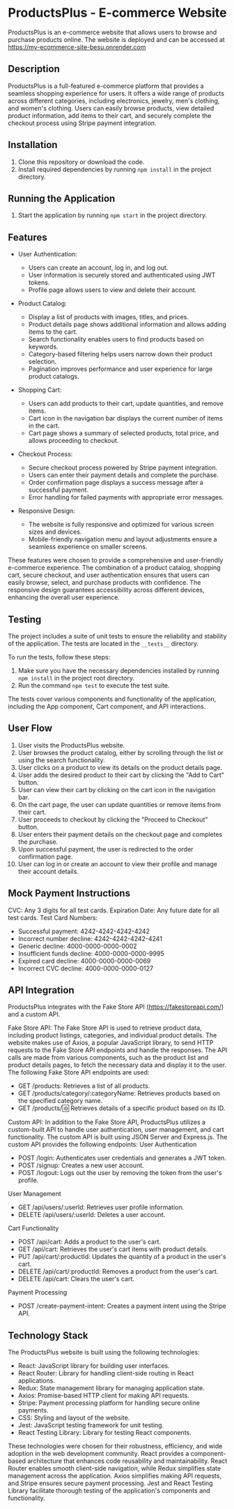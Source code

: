 # ProductsPlus - E-commerce Website

ProductsPlus is an e-commerce website that allows users to browse and purchase products online. The website is deployed and can be accessed at https://my-ecommerce-site-besu.onrender.com

## Description

ProductsPlus is a full-featured e-commerce platform that provides a seamless shopping experience for users. It offers a wide range of products across different categories, including electronics, jewelry, men's clothing, and women's clothing. Users can easily browse products, view detailed product information, add items to their cart, and securely complete the checkout process using Stripe payment integration.

## Installation

1. Clone this repository or download the code.
2. Install required dependencies by running `npm install` in the project directory.

## Running the Application

1. Start the application by running `npm start` in the project directory.

## Features

- User Authentication:

  - Users can create an account, log in, and log out.
  - User information is securely stored and authenticated using JWT tokens.
  - Profile page allows users to view and delete their account.

- Product Catalog:

  - Display a list of products with images, titles, and prices.
  - Product details page shows additional information and allows adding items to the cart.
  - Search functionality enables users to find products based on keywords.
  - Category-based filtering helps users narrow down their product selection.
  - Pagination improves performance and user experience for large product catalogs.

- Shopping Cart:

  - Users can add products to their cart, update quantities, and remove items.
  - Cart icon in the navigation bar displays the current number of items in the cart.
  - Cart page shows a summary of selected products, total price, and allows proceeding to checkout.

- Checkout Process:

  - Secure checkout process powered by Stripe payment integration.
  - Users can enter their payment details and complete the purchase.
  - Order confirmation page displays a success message after a successful payment.
  - Error handling for failed payments with appropriate error messages.

- Responsive Design:
  - The website is fully responsive and optimized for various screen sizes and devices.
  - Mobile-friendly navigation menu and layout adjustments ensure a seamless experience on smaller screens.

These features were chosen to provide a comprehensive and user-friendly e-commerce experience. The combination of a product catalog, shopping cart, secure checkout, and user authentication ensures that users can easily browse, select, and purchase products with confidence. The responsive design guarantees accessibility across different devices, enhancing the overall user experience.

## Testing

The project includes a suite of unit tests to ensure the reliability and stability of the application. The tests are located in the `__tests__` directory.

To run the tests, follow these steps:

1. Make sure you have the necessary dependencies installed by running `npm install` in the project root directory.
2. Run the command `npm test` to execute the test suite.

The tests cover various components and functionality of the application, including the App component, Cart component, and API interactions.

## User Flow

1. User visits the ProductsPlus website.
2. User browses the product catalog, either by scrolling through the list or using the search functionality.
3. User clicks on a product to view its details on the product details page.
4. User adds the desired product to their cart by clicking the "Add to Cart" button.
5. User can view their cart by clicking on the cart icon in the navigation bar.
6. On the cart page, the user can update quantities or remove items from their cart.
7. User proceeds to checkout by clicking the "Proceed to Checkout" button.
8. User enters their payment details on the checkout page and completes the purchase.
9. Upon successful payment, the user is redirected to the order confirmation page.
10. User can log in or create an account to view their profile and manage their account details.

## Mock Payment Instructions

CVC: Any 3 digits for all test cards.
Expiration Date: Any future date for all test cards.
Test Card Numbers:

- Successful payment: 4242-4242-4242-4242
- Incorrect number decline: 4242-4242-4242-4241
- Generic decline: 4000-0000-0000-0002
- Insufficient funds decline: 4000-0000-0000-9995
- Expired card decline: 4000-0000-0000-0069
- Incorrect CVC decline: 4000-0000-0000-0127

## API Integration

ProductsPlus integrates with the Fake Store API (https://fakestoreapi.com/) and a custom API.

Fake Store API:
The Fake Store API is used to retrieve product data, including product listings, categories, and individual product details. The website makes use of Axios, a popular JavaScript library, to send HTTP requests to the Fake Store API endpoints and handle the responses. The API calls are made from various components, such as the product list and product details pages, to fetch the necessary data and display it to the user.
The following Fake Store API endpoints are used:

- GET /products: Retrieves a list of all products.
- GET /products/category/:categoryName: Retrieves products based on the specified category name.
- GET /products/:id: Retrieves details of a specific product based on its ID.

Custom API:
In addition to the Fake Store API, ProductsPlus utilizes a custom-built API to handle user authentication, user management, and cart functionality. The custom API is built using JSON Server and Express.js.
The custom API provides the following endpoints:
User Authentication

- POST /login: Authenticates user credentials and generates a JWT token.
- POST /signup: Creates a new user account.
- POST /logout: Logs out the user by removing the token from the user's profile.

User Management

- GET /api/users/:userId: Retrieves user profile information.
- DELETE /api/users/:userId: Deletes a user account.

Cart Functionality

- POST /api/cart: Adds a product to the user's cart.
- GET /api/cart: Retrieves the user's cart items with product details.
- PUT /api/cart/:productId: Updates the quantity of a product in the user's cart.
- DELETE /api/cart/:productId: Removes a product from the user's cart.
- DELETE /api/cart: Clears the user's cart.

Payment Processing

- POST /create-payment-intent: Creates a payment intent using the Stripe API.

## Technology Stack

The ProductsPlus website is built using the following technologies:

- React: JavaScript library for building user interfaces.
- React Router: Library for handling client-side routing in React applications.
- Redux: State management library for managing application state.
- Axios: Promise-based HTTP client for making API requests.
- Stripe: Payment processing platform for handling secure online payments.
- CSS: Styling and layout of the website.
- Jest: JavaScript testing framework for unit testing.
- React Testing Library: Library for testing React components.

These technologies were chosen for their robustness, efficiency, and wide adoption in the web development community. React provides a component-based architecture that enhances code reusability and maintainability. React Router enables smooth client-side navigation, while Redux simplifies state management across the application. Axios simplifies making API requests, and Stripe ensures secure payment processing. Jest and React Testing Library facilitate thorough testing of the application's components and functionality.
